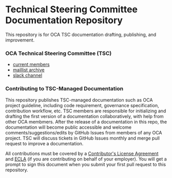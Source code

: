 # Technical Steering Committee Documentation Repository

This repository is for OCA TSC documentation drafting, publishing, and improvement.

### OCA Technical Steering Committee (TSC)

- [current members](https://github.com/opencybersecurityalliance/oasis-open-project/blob/master/TECHNICAL-STEERING-COMMITTEE.md)
- [maillist archive](https://lists.oasis-open-projects.org/g/oca-tsc/topics)
- [slack channel](https://open-cybersecurity.slack.com/archives/GU3CC7AR0)

### Contributing to TSC-Managed Documentation

This repository publishes TSC-managed documentation such as OCA project guideline, including code requirement, governance specification, contribution workflow, etc. TSC members are responsible for initializing and drafting the first version of a documentation collaboratively, with help from other OCA membmers. After the release of a documentation in this repo, the documentation will become public accessible and welcome comments/suggestions/edits by GitHub Issues from members of any OCA project. TSC will discuss tickets in GitHub Issues monthly and merge pull request to improve a documentation.

All contributions must be covered by a [Contributor's License Agreement](https://www.oasis-open.org/open-projects/cla/oasis-open-projects-individual-contributor-license-agreement-i-cla/) and [ECLA](https://www.oasis-open.org/open-projects/cla/entity-cla-20210630/) (if you are contributing on behalf of your employer). You will get a prompt to sign this document when you submit your first pull request to this repository.
